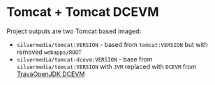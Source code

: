 Tomcat + Tomcat DCEVM
=================

Project outputs are two Tomcat based imaged:
* `silvermedia/tomcat:VERSION` - based from `tomcat:VERSION` but with removed `webapps/ROOT`
* `silvermedia/tomcat-dcevm:VERSION` - base from `silvermedia/tomcat:VERSION` with `JVM` replaced with `DCEVM` from [TravaOpenJDK DCEVM](https://github.com/TravaOpenJDK/trava-jdk-11-dcevm)